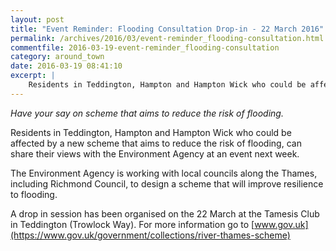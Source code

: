 ```yaml
---
layout: post
title: "Event Reminder: Flooding Consultation Drop-in - 22 March 2016"
permalink: /archives/2016/03/event-reminder_flooding-consultation.html
commentfile: 2016-03-19-event-reminder_flooding-consultation
category: around_town
date: 2016-03-19 08:41:10
excerpt: |
    Residents in Teddington, Hampton and Hampton Wick who could be affected by a new scheme that aims to reduce the risk of flooding, can share their views with the Environment Agency at an event next week.
---
```


*Have your say on scheme that aims to reduce the risk of flooding.*

Residents in Teddington, Hampton and Hampton Wick who could be affected by a new scheme that aims to reduce the risk of flooding, can share their views with the Environment Agency at an event next week.

The Environment Agency is working with local councils along the Thames, including Richmond Council, to design a scheme that will improve resilience to flooding.

A drop in session has been organised on the 22 March at the Tamesis Club in Teddington (Trowlock Way). For more information go to [www.gov.uk](https://www.gov.uk/government/collections/river-thames-scheme)
